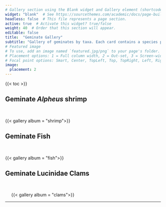 ```yaml
---
# Gallery section using the Blank widget and Gallery element (shortcode).
widget: "blank"  # See https://sourcethemes.com/academic/docs/page-builder/
headless: false  # This file represents a page section.
active: true  # Activate this widget? true/false
weight: 40  # Order that this section will appear.
editable: false
title:  "Geminate Gallery"
subtitle: "Gallery of geminates by taxa. Each card contains a species pair; top panels (peach) are Western Atlantic and bottom panels (royal blue) are Eastern Pacific."
# Featured image
# To use, add an image named `featured.jpg/png` to your page's folder.
# Placement options: 1 = Full column width, 2 = Out-set, 3 = Screen-width
# Focal point options: Smart, Center, TopLeft, Top, TopRight, Left, Right, BottomLeft, Bottom, BottomRight
image:
  placement: 2
---
```


{{< toc >}}


## Geminate *Alpheus* shrimp

<br/>

{{< gallery album = "shrimp">}}


## Geminate Fish

<br/>

{{< gallery album = "fish">}}


## Geminate Lucinidae Clams

<br/>

&nbsp;&nbsp;&nbsp;&nbsp;&nbsp;{{< gallery album = "clams">}}

<hr>

